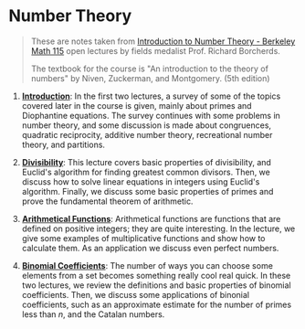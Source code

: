 # Number Theory

> These are notes taken from [Introduction to Number Theory - Berkeley Math 115](https://www.youtube.com/playlist?list=PL8yHsr3EFj53L8sMbzIhhXSAOpuZ1Fov8) open lectures by fields medalist Prof. Richard Borcherds.
>
> The textbook for the course is "An introduction to the theory of numbers" by Niven, Zuckerman, and Montgomery. (5th edition)

1. [**Introduction**](./introduction.md): In the first two lectures, a survey of some of the topics covered later in the course is given, mainly about primes and Diophantine equations. The survey continues with some problems in number theory, and some discussion is made about congruences, quadratic reciprocity, additive number theory, recreational number theory, and partitions.

2. [**Divisibility**](./divisibility.md): This lecture covers basic properties of divisibility, and Euclid's algorithm for finding greatest common divisors. Then, we discuss how to solve linear equations in integers using Euclid's algorithm. Finally, we discuss some basic properties of primes and prove the fundamental theorem of arithmetic.

3. [**Arithmetical Functions**](./arithmetical-functions.md): Arithmetical functions are functions that are defined on positive integers; they are quite interesting. In the lecture, we give some examples of multiplicative functions and show how to calculate them. As an application we discuss even perfect numbers.

4. [**Binomial Coefficients**](./binomial-coefficients.md): The number of ways you can choose some elements from a set becomes something really cool real quick. In these two lectures, we review the definitions and basic properties of binomial coefficients. Then, we discuss some applications of binonial coefficients, such as an approximate estimate for the number of primes less than $n$, and the Catalan numbers.
